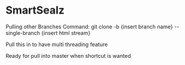 # SmartSealz
Pulling other Branches Command: 
  git clone -b {insert branch name} --single-branch {insert html stream}

Pull this in to have multi threading feature

Ready for pull into master when shortcut is wanted
